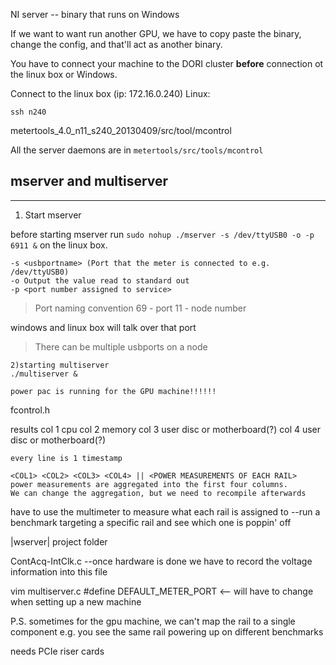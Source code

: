 NI server -- binary that runs on Windows

If we want to want run another GPU, we have to copy paste the binary, 
change the config, and that'll act as another binary.

You have to connect your machine to the DORI cluster **before** connection ot the linux box or Windows.



Connect to the linux box (ip: 172.16.0.240)
Linux:
```
ssh n240 
```


metertools_4.0_n11_s240_20130409/src/tool/mcontrol

All the server daemons are in `metertools/src/tools/mcontrol`


## mserver and multiserver
---
1. Start mserver

before starting mserver run `sudo nohup ./mserver -s /dev/ttyUSB0 -o -p 6911 &` on the linux box.

	-s <usbportname> (Port that the meter is connected to e.g. /dev/ttyUSB0)
	-o Output the value read to standard out
	-p <port number assigned to service>

>Port naming convention
>			69 - port
>			11 - node number

windows and linux box will talk over that port
> There can be multiple usbports on a node

	2)starting multiserver
	./multiserver &

	power pac is running for the GPU machine!!!!!!

fcontrol.h



results
	col 1 cpu
	col 2 memory
	col 3 user disc or motherboard(?) 
	col 4 user disc or motherboard(?)

	every line is 1 timestamp

	<COL1> <COL2> <COL3> <COL4> || <POWER MEASUREMENTS OF EACH RAIL>
	power measurements are aggregated into the first four columns.
	We can change the aggregation, but we need to recompile afterwards



have to use the multimeter to measure what each rail is assigned to
--run a benchmark targeting a specific rail and see which one is poppin' off


|wserver|
project folder

ContAcq-IntClk.c
--once hardware is done we have to record the voltage information into this file


vim multiserver.c
#define DEFAULT_METER_PORT <-- will have to change when setting up a new machine



P.S.
sometimes for the gpu machine, we can't map the rail to a single component
e.g. you see the same rail powering up on different benchmarks


needs PCIe riser cards
